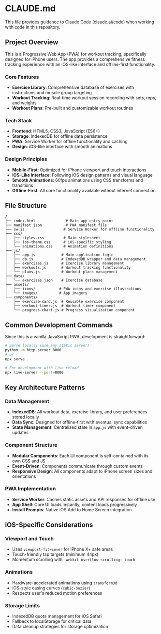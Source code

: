 # CLAUDE.md

This file provides guidance to Claude Code (claude.ai/code) when working with code in this repository.

## Project Overview

This is a Progressive Web App (PWA) for workout tracking, specifically designed for iPhone users. The app provides a comprehensive fitness tracking experience with an iOS-like interface and offline-first functionality.

### Core Features
- **Exercise Library**: Comprehensive database of exercises with instructions and muscle group targeting
- **Workout Tracking**: Real-time workout session recording with sets, reps, and weights
- **Workout Plans**: Pre-built and customizable workout routines

### Tech Stack
- **Frontend**: HTML5, CSS3, JavaScript (ES6+)
- **Storage**: IndexedDB for offline data persistence
- **PWA**: Service Worker for offline functionality and caching
- **Design**: iOS-like interface with smooth animations

### Design Principles
- **Mobile-First**: Optimized for iPhone viewport and touch interactions
- **iOS-Like Interface**: Following iOS design patterns and visual language
- **Smooth Animations**: 60fps animations using CSS transforms and transitions
- **Offline-First**: All core functionality available without internet connection

## File Structure

```
/
├── index.html              # Main app entry point
├── manifest.json           # PWA manifest file
├── sw.js                  # Service Worker for offline functionality
├── css/
│   ├── styles.css         # Main stylesheet
│   ├── ios-theme.css      # iOS-specific styling
│   └── animations.css     # Animation definitions
├── js/
│   ├── app.js            # Main application logic
│   ├── db.js             # IndexedDB wrapper and data management
│   ├── exercises.js      # Exercise library management
│   ├── workouts.js       # Workout tracking functionality
│   └── plans.js          # Workout plans management
├── data/
│   └── exercises.json    # Exercise database
├── assets/
│   ├── icons/           # PWA icons and exercise illustrations
│   └── images/          # App imagery
└── components/
    ├── exercise-card.js  # Reusable exercise component
    ├── workout-timer.js  # Workout timer component
    └── progress-chart.js # Progress visualization component
```

## Common Development Commands

Since this is a vanilla JavaScript PWA, development is straightforward:

```bash
# Serve locally (use any static server)
python -m http.server 8000
# or
npx serve .

# For development with live reload
npx live-server --port=8000
```

## Key Architecture Patterns

### Data Management
- **IndexedDB**: All workout data, exercise library, and user preferences stored locally
- **Data Sync**: Designed for offline-first with eventual sync capabilities
- **State Management**: Centralized state in `app.js` with event-driven updates

### Component Structure
- **Modular Components**: Each UI component is self-contained with its own CSS and JS
- **Event-Driven**: Components communicate through custom events
- **Responsive Design**: All components adapt to iPhone screen sizes and orientations

### PWA Implementation
- **Service Worker**: Caches static assets and API responses for offline use
- **App Shell**: Core UI loads instantly, content loads progressively
- **Install Prompts**: Native iOS Add to Home Screen integration

## iOS-Specific Considerations

### Viewport and Touch
- Uses `viewport-fit=cover` for iPhone X+ safe areas
- Touch-friendly tap targets (minimum 44px)
- Momentum scrolling with `-webkit-overflow-scrolling: touch`

### Animations
- Hardware-accelerated animations using `transform3d`
- iOS-style easing curves (`cubic-bezier`)
- Respects user's reduced motion preferences

### Storage Limits
- IndexedDB quota management for iOS Safari
- Fallback to localStorage for critical data
- Data cleanup strategies for storage optimization